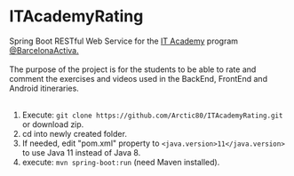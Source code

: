# ITAcademyRating
<html>
Spring Boot RESTful Web Service for the
<a href="https://cibernarium.barcelonactiva.cat/en/it-academy">IT Academy</a> program
<a href="https://twitter.com/barcelonactiva">@BarcelonaActiva.</a>
<br>
<br>
The purpose of the project is for the students to be able to rate and comment the exercises and videos
used in the BackEnd, FrontEnd and Android itineraries.
<br>  
<br>  


1. Execute: `git clone https://github.com/Arctic80/ITAcademyRating.git` or download zip.
2. cd into newly created folder.
3. If needed, edit "pom.xml" property to `<java.version>11</java.version>` to use Java 11 instead of Java 8.
4. execute: `mvn spring-boot:run` (need Maven installed).
</html>
